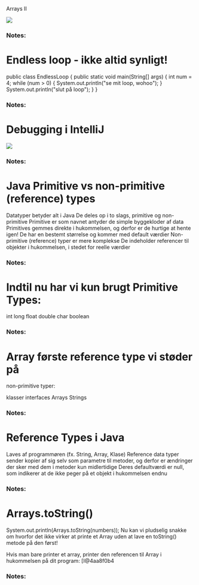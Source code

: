 <!-- Slide number: 1 -->
Arrays II

![](GoogleShape129p32.jpg)

### Notes:

<!-- Slide number: 2 -->
# Endless loop - ikke altid synligt!
public class EndlessLoop {
   public static void main(String[] args) {
       int num = 4;
       while (num > 0) {
           System.out.println("se mit loop, wohoo");
       }
       System.out.println("slut på loop");
   }
}

### Notes:

<!-- Slide number: 3 -->
# Debugging i IntelliJ

![](GoogleShape141p34.jpg)

### Notes:

<!-- Slide number: 4 -->
# Java Primitive vs non-primitive (reference) types
Datatyper betyder alt i Java
De deles op i to slags, primitive og non-primitive
Primitive er som navnet antyder de simple byggekloder af data
Primitives gemmes direkte i hukommelsen, og derfor er de hurtige at hente igen!
De har en bestemt størrelse og kommer med default værdier
Non-primitive (reference) typer er mere komplekse
De indeholder referencer til objekter i hukommelsen, i stedet for reelle værdier

### Notes:

<!-- Slide number: 5 -->
# Indtil nu har vi kun brugt Primitive Types:
int
long
float
double
char
boolean

### Notes:

<!-- Slide number: 6 -->
# Array første reference type vi støder på
non-primitive typer:

klasser
interfaces
Arrays
Strings

### Notes:

<!-- Slide number: 7 -->
# Reference Types i Java
Laves af programmøren (fx. String, Array, Klase)
Reference data typer sender kopier af sig selv som parametre til metoder, og derfor er ændringer der sker med dem i metoder kun midlertidige
Deres defaultværdi er null, som indikerer at de ikke peger på et objekt i hukommelsen endnu

### Notes:

<!-- Slide number: 8 -->
# Arrays.toString()
System.out.println(Arrays.toString(numbers));
Nu kan vi pludselig snakke om hvorfor det ikke virker at printe et Array uden at lave en toString() metode på den først!

Hvis man bare printer et array, printer den referencen til Array i hukommelsen på dit program: [I@4aa8f0b4

### Notes: